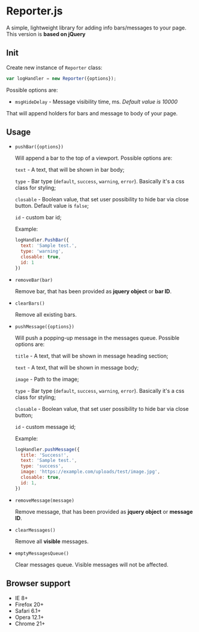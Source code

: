 # Reporter.js

A simple, lightweight library for adding info bars/messages to your page. This version is **based on jQuery**

## Init

Create new instance of `Reporter` class:

```javascript
var logHandler = new Reporter({options});
```

Possible options are:  

* `msgHideDelay` - Message visibility time, ms. *Default value is 10000*

That will append holders for bars and message to body of your page.

## Usage

* `pushBar({options})`

  Will append a bar to the top of a viewport. Possible options are:  

  `text` - A text, that will be shown in bar body;

  `type` - Bar type (`default`, `success`, `warning`, `error`). Basically it's a css class for styling;

  `closable` - Boolean value, that set user possibility to hide bar via close button. Default value is `false`;

  `id` - custom bar id;

  Example: 

  ```js
  logHandler.PushBar({
    text: 'Sample test.',
    type: 'warning',
    closable: true,
    id: 1
  })
  ```

  

* `removeBar(bar)`

  Remove bar, that has been provided as **jquery object** or **bar ID**.

* `clearBars()`

  Remove all existing bars.

* `pushMessage({options})`

  Will push a popping-up message in the messages queue. Possible options are:  

  `title` - A text, that will be shown in message heading section;

  `text` - A text, that will be shown in message body;

  `image` - Path to the image;

  `type` - Bar type (`default`, `success`, `warning`, `error`). Basically it's a css class for styling;

  `closable` - Boolean value, that set user possibility to hide bar via close button;
  
  `id` - custom message id;

  Example:

  ```javascript
  logHandler.pushMessage({
    title: 'Success!',
    text: 'Sample test.',
    type: 'success',
    image: 'https://example.com/uploads/test/image.jpg',
    closable: true,
    id: 1,
  })
  ```

* `removeMessage(message)`

  Remove message, that has been provided as **jquery object** or **message ID**.

* `clearMessages()`

  Remove all **visible** messages.

* `emptyMessagesQueue()`

  Clear messages queue. Visible messages will not be affected.

## Browser support
* IE 8+
* Firefox 20+
* Safari 6.1+
* Opera 12.1+
* Chrome 21+

